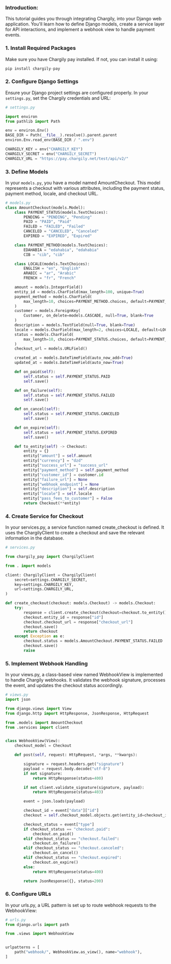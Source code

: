 
### Introduction:

This tutorial guides you through integrating Chargily, into your Django web application. You'll learn how to define Django models, create a service layer for API interactions, and implement a webhook view to handle payment events. 

### 1. Install Required Packages
Make sure you have Chargily pay installed. If not, you can install it using:
```py
pip install chargily-pay
```

### 2. Configure Django Settings
Ensure your Django project settings are configured properly. In your `settings.py`, set the Chargily credentials and URL:
```py
# settings.py

import environ
from pathlib import Path

env = environ.Env()
BASE_DIR = Path(__file__).resolve().parent.parent
environ.Env.read_env(BASE_DIR / ".env")

CHARGILY_KEY = env("CHARGILY_KEY")
CHARGILY_SECRET = env("CHARGILY_SECRET")
CHARGILY_URL = "https://pay.chargily.net/test/api/v2/"
```


### 3. Define Models

In your `models.py`, you have a model named AmountCheckout. This model represents a checkout with various attributes, including the payment status, payment method, locale, and checkout URL.

```py
# models.py
class AmountCheckout(models.Model):
    class PAYMENT_STATUS(models.TextChoices):
        PENDING = "PENDING", "Pending"
        PAID = "PAID", "Paid"
        FAILED = "FAILED", "Failed"
        CANCELED = "CANCELED", "Canceled"
        EXPIRED = "EXPIRED", "Expired"

    class PAYMENT_METHOD(models.TextChoices):
        EDAHABIA = "edahabia", "edahabia"
        CIB = "cib", "cib"

    class LOCALE(models.TextChoices):
        ENGLISH = "en", "English"
        ARABIC = "ar", "Arabic"
        FRENCH = "fr", "French"

    amount = models.IntegerField()
    entity_id = models.CharField(max_length=100, unique=True)
    payment_method = models.CharField(
        max_length=10, choices=PAYMENT_METHOD.choices, default=PAYMENT_METHOD.EDAHABIA
    )
    customer = models.ForeignKey(
        Customer, on_delete=models.CASCADE, null=True, blank=True
    )
    description = models.TextField(null=True, blank=True)
    locale = models.CharField(max_length=2, choices=LOCALE, default=LOCALE.FRENCH)
    status = models.CharField(
        max_length=10, choices=PAYMENT_STATUS.choices, default=PAYMENT_STATUS.PENDING
    )
    checkout_url = models.URLField()

    created_at = models.DateTimeField(auto_now_add=True)
    updated_at = models.DateTimeField(auto_now=True)

    def on_paid(self):
        self.status = self.PAYMENT_STATUS.PAID
        self.save()

    def on_failure(self):
        self.status = self.PAYMENT_STATUS.FAILED
        self.save()

    def on_cancel(self):
        self.status = self.PAYMENT_STATUS.CANCELED
        self.save()

    def on_expire(self):
        self.status = self.PAYMENT_STATUS.EXPIRED
        self.save()

    def to_entity(self) -> Checkout:
        entity = {}
        entity["amount"] = self.amount
        entity["currency"] = "dzd"
        entity["success_url"] = "success_url"
        entity["payment_method"] = self.payment_method
        entity["customer_id"] = customer.id
        entity["failure_url"] = None
        entity["webhook_endpoint"] = None
        entity["description"] = self.description
        entity["locale"] = self.locale
        entity["pass_fees_to_customer"] = False
        return Checkout(**entity)
```

### 4. Create Service for Checkout
In your services.py, a service function named create_checkout is defined. It uses the ChargilyClient to create a checkout and save the relevant information in the database.

```py
# services.py

from chargily_pay import ChargilyClient

from . import models

client: ChargilyClient = ChargilyClient(
    secret=settings.CHARGILY_SECRET,
    key=settings.CHARGILY_KEY,
    url=settings.CHARGILY_URL,
)

def create_checkout(checkout: models.Checkout) -> models.Checkout:
    try:
        response = client.create_checkout(checkout=checkout.to_entity())
        checkout.entity_id = response["id"]
        checkout.checkout_url = response["checkout_url"]
        checkout.save()
        return checkout
    except Exception as e:
        checkout.status = models.AmountCheckout.PAYMENT_STATUS.FAILED
        checkout.save()
        raise
```

### 5. Implement Webhook Handling
In your views.py, a class-based view named WebhookView is implemented to handle Chargily webhooks. It validates the webhook signature, processes the event, and updates the checkout status accordingly.


```py
# views.py
import json

from django.views import View
from django.http import HttpResponse, JsonResponse, HttpRequest

from .models import AmountCheckout
from .services import client


class WebhookView(View):
    checkout_model = Checkout

    def post(self, request: HttpRequest, *args, **kwargs):

        signature = request.headers.get("signature")
        payload = request.body.decode("utf-8")
        if not signature:
            return HttpResponse(status=400)

        if not client.validate_signature(signature, payload):
            return HttpResponse(status=403)

        event = json.loads(payload)

        checkout_id = event["data"]["id"]
        checkout = self.checkout_model.objects.get(entity_id=checkout_id)

        checkout_status = event["type"]
        if checkout_status == "checkout.paid":
            checkout.on_paid()
        elif checkout_status == "checkout.failed":
            checkout.on_failure()
        elif checkout_status == "checkout.canceled":
            checkout.on_cancel()
        elif checkout_status == "checkout.expired":
            checkout.on_expire()
        else:
            return HttpResponse(status=400)

        return JsonResponse({}, status=200)
```

### 6. Configure URLs
In your urls.py, a URL pattern is set up to route webhook requests to the WebhookView:

```py
# urls.py
from django.urls import path

from .views import WebhookView


urlpatterns = [
    path("webhook/", WebhookView.as_view(), name="webhook"),
]
```
